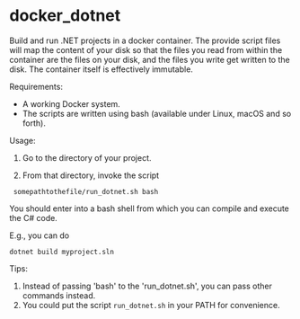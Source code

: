 # docker_dotnet

Build and run .NET projects in a docker container. The provide script files will map the content of your disk so that the files you read from within the container are the files on your disk, and the files you write get written to the disk. The container itself is effectively immutable.

Requirements:

- A working Docker system.
- The scripts are written using bash (available under Linux, macOS and so forth).


Usage:

1. Go to the directory of your project.

2. From that directory, invoke the script

```
 somepathtothefile/run_dotnet.sh bash
```

You should enter into a bash shell from which you can compile and execute the C# code.

E.g., you can do

```
dotnet build myproject.sln
```


Tips:


1. Instead of passing 'bash' to the 'run_dotnet.sh', you can pass other commands instead.
2. You could put the script `run_dotnet.sh` in your PATH for convenience.
